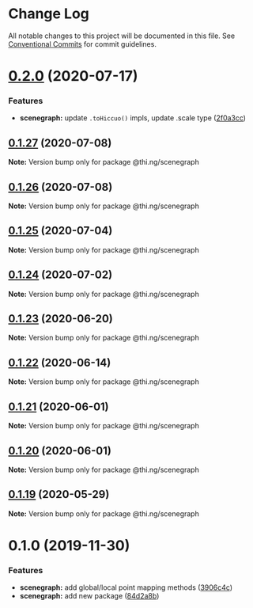 # Change Log

All notable changes to this project will be documented in this file.
See [Conventional Commits](https://conventionalcommits.org) for commit guidelines.

# [0.2.0](https://github.com/thi-ng/umbrella/compare/@thi.ng/scenegraph@0.1.27...@thi.ng/scenegraph@0.2.0) (2020-07-17)


### Features

* **scenegraph:** update `.toHiccuo()` impls, update .scale type ([2f0a3cc](https://github.com/thi-ng/umbrella/commit/2f0a3cc6286bf8492c74c4497f13fe300980c353))





## [0.1.27](https://github.com/thi-ng/umbrella/compare/@thi.ng/scenegraph@0.1.26...@thi.ng/scenegraph@0.1.27) (2020-07-08)

**Note:** Version bump only for package @thi.ng/scenegraph





## [0.1.26](https://github.com/thi-ng/umbrella/compare/@thi.ng/scenegraph@0.1.25...@thi.ng/scenegraph@0.1.26) (2020-07-08)

**Note:** Version bump only for package @thi.ng/scenegraph





## [0.1.25](https://github.com/thi-ng/umbrella/compare/@thi.ng/scenegraph@0.1.24...@thi.ng/scenegraph@0.1.25) (2020-07-04)

**Note:** Version bump only for package @thi.ng/scenegraph





## [0.1.24](https://github.com/thi-ng/umbrella/compare/@thi.ng/scenegraph@0.1.23...@thi.ng/scenegraph@0.1.24) (2020-07-02)

**Note:** Version bump only for package @thi.ng/scenegraph





## [0.1.23](https://github.com/thi-ng/umbrella/compare/@thi.ng/scenegraph@0.1.22...@thi.ng/scenegraph@0.1.23) (2020-06-20)

**Note:** Version bump only for package @thi.ng/scenegraph





## [0.1.22](https://github.com/thi-ng/umbrella/compare/@thi.ng/scenegraph@0.1.21...@thi.ng/scenegraph@0.1.22) (2020-06-14)

**Note:** Version bump only for package @thi.ng/scenegraph





## [0.1.21](https://github.com/thi-ng/umbrella/compare/@thi.ng/scenegraph@0.1.20...@thi.ng/scenegraph@0.1.21) (2020-06-01)

**Note:** Version bump only for package @thi.ng/scenegraph





## [0.1.20](https://github.com/thi-ng/umbrella/compare/@thi.ng/scenegraph@0.1.19...@thi.ng/scenegraph@0.1.20) (2020-06-01)

**Note:** Version bump only for package @thi.ng/scenegraph





## [0.1.19](https://github.com/thi-ng/umbrella/compare/@thi.ng/scenegraph@0.1.18...@thi.ng/scenegraph@0.1.19) (2020-05-29)

**Note:** Version bump only for package @thi.ng/scenegraph





# 0.1.0 (2019-11-30)

### Features

* **scenegraph:** add global/local point mapping methods ([3906c4c](https://github.com/thi-ng/umbrella/commit/3906c4c68c541aa84bc407235c3fe3fdf3e2debe))
* **scenegraph:** add new package ([84d2a8b](https://github.com/thi-ng/umbrella/commit/84d2a8b96aeb7e8dd119be4fbc0c8c8277dc1990))
